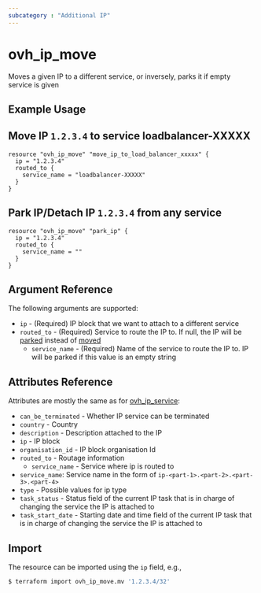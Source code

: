```yaml
---
subcategory : "Additional IP"
---
```


# ovh_ip_move

Moves a given IP to a different service, or inversely, parks it if empty service is given

## Example Usage

## Move IP `1.2.3.4` to service loadbalancer-XXXXX

```hcl
resource "ovh_ip_move" "move_ip_to_load_balancer_xxxxx" {
  ip = "1.2.3.4"
  routed_to {
    service_name = "loadbalancer-XXXXX"
  }
}
```

## Park IP/Detach IP `1.2.3.4` from any service

```hcl
resource "ovh_ip_move" "park_ip" {
  ip = "1.2.3.4"
  routed_to {
    service_name = ""
  }
}
```

## Argument Reference

The following arguments are supported:

* `ip` - (Required) IP block that we want to attach to a different service
* `routed_to` - (Required) Service to route the IP to. If null, the IP will be [parked](https://api.ovh.com/console/#/ip/%7Bip%7D/park~POST)
  instead of [moved](https://api.ovh.com/console/#/ip/%7Bip%7D/move~POST)
  * `service_name` - (Required) Name of the service to route the IP to. IP will be parked if this value is an empty string

## Attributes Reference

Attributes are mostly the same as for [ovh_ip_service](https://registry.terraform.io/providers/ovh/ovh/latest/docs/resources/ip_service#attributes-reference):

* `can_be_terminated` - Whether IP service can be terminated
* `country` - Country
* `description` - Description attached to the IP
* `ip` - IP block
* `organisation_id` - IP block organisation Id
* `routed_to` - Routage information
  * `service_name` - Service where ip is routed to
* `service_name`: Service name in the form of `ip-<part-1>.<part-2>.<part-3>.<part-4>`
* `type` - Possible values for ip type
* `task_status` - Status field of the current IP task that is in charge of changing the service the IP is attached to
* `task_start_date` - Starting date and time field of the current IP task that is in charge of changing the service the IP is attached to

## Import

The resource can be imported using the `ip` field, e.g.,

```bash
$ terraform import ovh_ip_move.mv '1.2.3.4/32'
```
